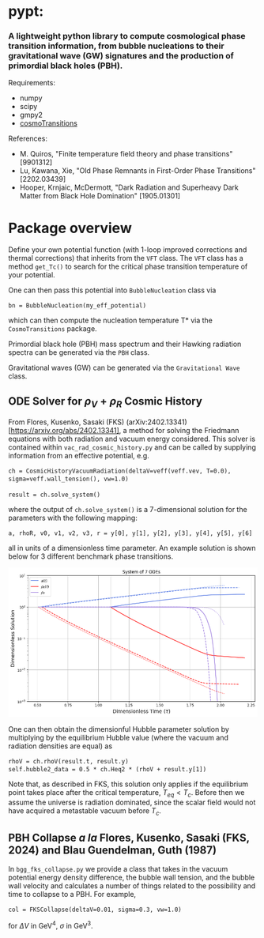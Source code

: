 # pypt:
### A lightweight python library to compute cosmological phase transition information, from bubble nucleations to their gravitational wave (GW) signatures and the production of primordial black holes (PBH).

Requirements:
* numpy
* scipy
* gmpy2
* [cosmoTransitions](https://github.com/clwainwright/CosmoTransitions/tree/master)


References:
* M. Quiros, "Finite temperature field theory and phase transitions"
 [9901312]
* Lu, Kawana, Xie, "Old Phase Remnants in First-Order Phase Transitions" [2202.03439]
* Hooper, Krnjaic, McDermott, "Dark Radiation and Superheavy Dark Matter from Black Hole Domination" [1905.01301]


# Package overview
Define your own potential function (with 1-loop improved corrections and thermal corrections) that inherits from the ```VFT``` class. The ```VFT``` class has a method ```get_Tc()``` to search for the critical phase transition temperature of your potential.

One can then pass this potential into ```BubbleNucleation``` class via
```
bn = BubbleNucleation(my_eff_potential)
```
which can then compute the nucleation temperature T\* via the ```CosmoTransitions``` package. 


Primordial black hole (PBH) mass spectrum and their Hawking radiation spectra can be generated via the ```PBH``` class.

Gravitational waves (GW) can be generated via the ```Gravitational Wave``` class.


## ODE Solver for $\rho_V + \rho_R$ Cosmic History
From Flores, Kusenko, Sasaki (FKS) (arXiv:2402.13341)[https://arxiv.org/abs/2402.13341], a method for solving the Friedmann equations with both radiation and vacuum energy considered. This solver is contained within ```vac_rad_cosmic_history.py``` and can be called by supplying information from an
effective potential, e.g.
```
ch = CosmicHistoryVacuumRadiation(deltaV=veff(veff.vev, T=0.0), sigma=veff.wall_tension(), vw=1.0)

result = ch.solve_system()
```

where the output of ```ch.solve_system()``` is a 7-dimensional solution for the parameters with the following mapping:
```
a, rhoR, v0, v1, v2, v3, r = y[0], y[1], y[2], y[3], y[4], y[5], y[6]
```
all in units of a dimensionless time parameter. An example solution is shown below for 3 different benchmark phase transitions.

![Cosmic history from 7 ODE's](img/cosmic_history_example_7ode.png "Coupled ODE Solver for Radiation and Vacuum energy domination")

One can then obtain the dimensionful Hubble parameter solution by multiplying by the equilibrium Hubble value (where the vacuum and radiation densities are equal) as
```
rhoV = ch.rhoV(result.t, result.y)
self.hubble2_data = 0.5 * ch.Heq2 * (rhoV + result.y[1])
```
Note that, as described in FKS, this solution only applies if the equilibrium point takes place after the critical temperature, $T_{eq} < T_c$. Before then we assume the universe is radiation dominated, since the scalar field would not have acquired a metastable vacuum before $T_c$.

## PBH Collapse *a la* Flores, Kusenko, Sasaki (FKS, 2024) and Blau Guendelman, Guth (1987)
In ```bgg_fks_collapse.py``` we provide a class that takes in the vacuum potential energy density difference,
the bubble wall tension, and the bubble wall velocity and calculates a number of things related to the possibility and
time to collapse to a PBH. For example,

```
col = FKSCollapse(deltaV=0.01, sigma=0.3, vw=1.0)
```
for $\Delta V$ in GeV$^4$, $\sigma$ in GeV$^3$. 